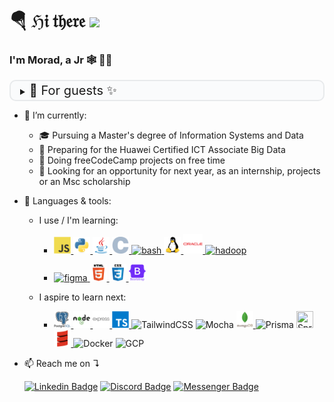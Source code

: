 # 🪂 ℌ𝔦 𝔱𝔥𝔢𝔯𝔢 <img src="https://github.com/TheDudeThatCode/TheDudeThatCode/blob/master/Assets/Hi.gif" width="30px">
### I'm Morad, a Jr 🕸 👨‍💻  

<details style="background-color:#FAFBFC;padding:3px 15px; border: solid 2px #E8EAEC;border-radius: 10px">
<summary><span style="font-size:20px;background-color:#FAFBFC">🎁 For guests ✨</span></summary>
  
  ##### Dev Joke:
  ![Jokes Card](https://readme-jokes.vercel.app/api?bgColor=%23fff&borderColor=%2380BC00&codeColor=%23EF7F1B&qColor=%230071CE&aColor=%2315B012&textColor=%23009746)
  ##### Meme:
  <img src='https://random-memer.herokuapp.com/' title="Meme" title="Please refresh the page if the meme doesn't show up.">

  ##### Quote:
  [![Readme Quotes](https://quotes-github-readme.vercel.app/api)](https://github.com/piyushsuthar/github-readme-quotes)  
  ---
</details>

- 🌱 I’m currently:
  - 🎓 Pursuing a Master's degree of Information Systems and Data
  - 📝 Preparing for the Huawei Certified ICT Associate Big Data 
  - 🍿  Doing freeCodeCamp projects on free time
  - 🔭 Looking for an opportunity for next year, as an internship, projects or an Msc scholarship  

- 🧰 Languages & tools:
  - I use / I'm learning:
    - <a title="JavaScript" href="https://developer.mozilla.org/en-US/docs/Web/JavaScript" target="_blank"> <img src="https://raw.githubusercontent.com/devicons/devicon/master/icons/javascript/javascript-original.svg" alt="javascript" width="27" height="27"/> </a> <a title="Python" href="https://www.python.org" target="_blank"> <img src="https://raw.githubusercontent.com/devicons/devicon/master/icons/python/python-original.svg" alt="python" width="27" height="27"/> </a> <a title="Java" href="https://www.java.com" target="_blank"> <img src="https://raw.githubusercontent.com/devicons/devicon/master/icons/java/java-original.svg" alt="java" width="27" height="27"/> </a> <a title="C" href="https://www.cprogramming.com/" target="_blank"> <img src="https://raw.githubusercontent.com/devicons/devicon/master/icons/c/c-original.svg" alt="c" width="27" height="27"/> </a> <a title="Bash" href="https://www.gnu.org/software/bash/" target="_blank"> <img src="https://www.vectorlogo.zone/logos/gnu_bash/gnu_bash-icon.svg" alt="bash" width="27" height="27"/> </a> <a title="Linux" href="https://www.linux.org/" target="_blank"> <img src="https://raw.githubusercontent.com/devicons/devicon/master/icons/linux/linux-original.svg" alt="linux" width="27" height="27"/> </a> <a href="https://www.oracle.com/" target="_blank" title="Oracle"> <img src="https://raw.githubusercontent.com/devicons/devicon/master/icons/oracle/oracle-original.svg" alt="oracle" width="31" height="31"/> </a> <a title="Hadoop" href="https://hadoop.apache.org/" target="_blank"> <img src="https://www.vectorlogo.zone/logos/apache_hadoop/apache_hadoop-icon.svg" alt="hadoop" width="27" height="27"/> </a>  

    - <a title="Figma" href="https://www.figma.com/" target="_blank"> <img src="https://www.vectorlogo.zone/logos/figma/figma-icon.svg" alt="figma" width="27" height="27"/> </a> <a title="HTML5" href="https://www.w3.org/html/" target="_blank"> <img src="https://raw.githubusercontent.com/devicons/devicon/master/icons/html5/html5-original-wordmark.svg" alt="html5" width="27" height="27"/> </a> <a title="CSS3" href="https://www.w3schools.com/css/" target="_blank"> <img src="https://raw.githubusercontent.com/devicons/devicon/master/icons/css3/css3-original-wordmark.svg" alt="css3" width="27" height="27"/> </a> <a title="Bootstrap" href="https://getbootstrap.com" target="_blank"> <img src="https://raw.githubusercontent.com/devicons/devicon/master/icons/bootstrap/bootstrap-plain-wordmark.svg" alt="bootstrap" width="27" height="27"/> </a> 


  - I aspire to learn next:
    - <a href="https://www.postgresql.org" target="_blank"> <img src="https://raw.githubusercontent.com/devicons/devicon/master/icons/postgresql/postgresql-original-wordmark.svg" title="Postgresql" width="27" height="27"/> </a> <a href="https://nodejs.org" target="_blank"> <img src="https://raw.githubusercontent.com/devicons/devicon/master/icons/nodejs/nodejs-original-wordmark.svg" title="nodejs" width="27" height="27"/> </a> <a href="https://expressjs.com" target="_blank"> <img src="https://raw.githubusercontent.com/devicons/devicon/master/icons/express/express-original-wordmark.svg" title="Express" width="27" height="27"/> </a> <a href="https://www.typescriptlang.org/" target="_blank"> <img src="https://raw.githubusercontent.com/devicons/devicon/master/icons/typescript/typescript-original.svg" title="TypeScript" width="27" height="27"/> </a> <img src="https://avatars.githubusercontent.com/u/67109815?s=200&v=4" title="TailwindCSS" height="27" /> <img src="https://avatars.githubusercontent.com/u/8770005?s=200&v=4" title="Mocha" height="30" /> <a href="https://www.mongodb.com/" target="_blank"> <img src="https://raw.githubusercontent.com/devicons/devicon/master/icons/mongodb/mongodb-original-wordmark.svg" title="Mongodb" width="27" height="27"/> </a> <img src="https://profilinator.rishav.dev/skills-assets/prisma.png" title="Prisma" height="27" /> <a href="https://spring.io/" target="_blank"> <img src="https://www.vectorlogo.zone/logos/springio/springio-icon.svg" title="Spring" width="27" height="27"/> </a> <a href="https://www.scala-lang.org" target="_blank"> <img src="https://raw.githubusercontent.com/devicons/devicon/master/icons/scala/scala-original.svg" title="Scala" width="27" height="27"/> </a> <a> <img src="https://profilinator.rishav.dev/skills-assets/docker-original-wordmark.svg" title="Docker" height="27" />  </a> <img src="https://profilinator.rishav.dev/skills-assets/google_cloud-icon.svg" title="GCP" height="27" />  

<p align="center">

- 📫 Reach me on ↴  

  [![Linkedin Badge](https://img.shields.io/badge/-LinkedIn-0072b1?style=flat&logo=Linkedin&logoColor=white)](https://www.linkedin.com/in/mouradsidhoumi/ "Connect via LinkedIn") [![Discord Badge](https://img.shields.io/badge/-Discord-7289DA?style=flat&logo=Discord&logoColor=white)](https://discordapp.com/users/187966293448720384/ "Connect via Discord") [![Messenger Badge](https://img.shields.io/badge/-Messenger-0078FF?style=flat&logo=Messenger&logoColor=white)](https://m.me/noxlord "Connect via Messenger")

</p>

<!--
[![Email Badge](https://img.shields.io/badge/-Email-3399FF?style=flat&logo=Gmail&logoColor=white)](mailto: "Connect via Email")

- Or find me in ↴

<details>
<summary><span style="font-size:15px">Or find me in ↴</span></summary>

[![Twitter Badge](https://img.shields.io/badge/-Twitter-1DA1F2?style=flat&logo=Twitter&logoColor=white)](https://codepen.io/mouradsidhoumi "Twitter") [![freeCodeCamp Badge](https://img.shields.io/badge/-freeCodeCamp-006400?style=flat&logo=freeCodeCamp&logoColor=white)](https://www.freecodecamp.org/mouradsidhoumi "freeCodeCamp") [![Codepen Badge](https://img.shields.io/badge/-CodePen-1E1F26?style=flat&logo=CodePen&logoColor=white)](https://codepen.io/mouradsidhoumi "CodePen") [![Tumblr Badge](https://img.shields.io/badge/-Tumblr-36465D?style=flat&logo=Tumblr&logoColor=white)](https://codepen.io/mouradsidhoumi "CodePen")

</details>

**mouradsidhoumi/mouradsidhoumi** is a ✨ _special_ ✨ repository because its `README.md` (this file) appears on your GitHub profile.

Here are some ideas to get you started:
- 🔭 I’m currently working on ...
- 🌱 I’m currently learning ...
- 👯 I’m looking to collaborate on ...
- 🤔 I’m looking for help with ...
- 💬 Ask me about ...
- 📫 How to reach me: ...
- 😄 Pronouns: ...
- ⚡ Fun fact: ...
-->
